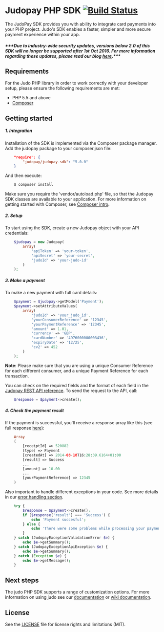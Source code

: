 # Judopay PHP SDK [![Build Status](https://travis-ci.org/Judopay/Judo-PHP.svg?branch=master)](https://travis-ci.org/Judopay/Judo-PHP)
The JudoPay SDK provides you with ability to integrate card payments into your PHP project. Judo's SDK enables a faster, simpler and more secure payment experience within your app.
##### **\*\*\*Due to industry-wide security updates, versions below 2.0 of this SDK will no longer be supported after 1st Oct 2016. For more information regarding these updates, please read our blog [here](http://hub.judopay.com/pci31-security-updates/).*****

## Requirements
For the Judo PHP library in order to work correctly with your developer setup, please ensure the following requirements are met:

- PHP 5.5 and above
- [Composer](https://getcomposer.org/download/)

## Getting started
##### 1. Integration
Installation of the SDK is implemented via the Composer package manager. Add the judopay package to your composer.json file:
```json
    "require": {
        "judopay/judopay-sdk": "5.0.0"
    }
```
And then execute:
```bash
    $ composer install
```
Make sure you require the 'vendor/autoload.php' file, so that the Judopay SDK classes are available to your application.
For more information on getting started with Composer, see [Composer intro](https://getcomposer.org/doc/00-intro.md).

##### 2. Setup
To start using the SDK, create a new Judopay object with your API credentials:
```php
    $judopay = new Judopay(
        array(
            'apiToken' => 'your-token',
            'apiSecret' => 'your-secret',
            'judoId' => 'your-judo-id'
        )
    );
```

##### 3. Make a payment
To make a new payment with full card details:
```php
    $payment = $judopay->getModel('Payment');
    $payment->setAttributeValues(
        array(
            'judoId' => 'your_judo_id',
            'yourConsumerReference' => '12345',
            'yourPaymentReference' => '12345',
            'amount' => 1.01,
            'currency' => 'GBP',
            'cardNumber' => '4976000000003436',
            'expiryDate' => '12/25',
            'cv2' => 452
        )
    );
```
**Note:** Please make sure that you are using a unique Consumer Reference for each different consumer, and a unique Payment Reference for each transaction.

You can check on the required fields and the format of each field in the [Judopay REST API reference](https://docs.judopay.com/api/index.html).
To send the request to the API, call:
```php
    $response = $payment->create();
```

##### 4. Check the payment result
If the payment is successful, you'll receive a response array like this (see full response [here](https://docs.judopay.com/#card-payment)):
```php
    Array
    (
        [receiptId] => 520882
        [type] => Payment
        [createdAt] => 2014-08-18T16:28:39.6164+01:00
        [result] => Success
        ...
        [amount] => 10.00
        ...	
        [yourPaymentReference] => 12345
    )
```
Also important to handle different exceptions in your code. See more details in our [error handling section](https://github.com/JudoPay/PhpSdk/wiki/Error-handling). 
```php
    try {
        $response = $payment->create();
        if ($response['result'] === 'Success') {
            echo 'Payment succesful';
        } else {
            echo 'There were some problems while processing your payment';
        }
    } catch (JudopayExceptionValidationError $e) {
        echo $e->getSummary();
    } catch (JudopayExceptionApiException $e) {
        echo $e->getSummary();
    } catch (Exception $e) {
        echo $e->getMessage();
    }
```

## Next steps
The judo PHP SDK supports a range of customization options. For more information on using judo see our [documentation](https://docs.judopay.com/#php) or [wiki documentation](https://github.com/JudoPay/PhpSdk/wiki). 

## License
See the [LICENSE](https://github.com/JudoPay/PhpSdk/blob/master/LICENSE.txt) file for license rights and limitations (MIT).
